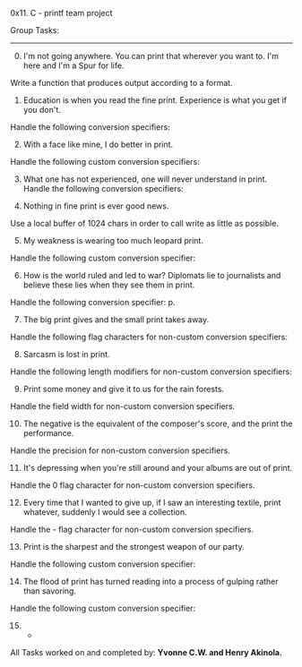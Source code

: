 0x11. C - printf team project


Group Tasks:
***********

0. I'm not going anywhere. You can print that wherever you want to. I'm here and I'm a Spur for life.

Write a function that produces output according to a format.

1. Education is when you read the fine print. Experience is what you get if you don't.

Handle the following conversion specifiers:

2. With a face like mine, I do better in print.

Handle the following custom conversion specifiers:

3. What one has not experienced, one will never understand in print.
Handle the following conversion specifiers:                                   

4. Nothing in fine print is ever good news.

Use a local buffer of 1024 chars in order to call write as little as possible.      
                                                           
5. My weakness is wearing too much leopard print.

Handle the following custom conversion specifier:                                  

6. How is the world ruled and led to war? Diplomats lie to journalists and believe these lies when they see them in print.                                        

Handle the following conversion specifier: p.

7. The big print gives and the small print takes away.

Handle the following flag characters for non-custom conversion specifiers:

8. Sarcasm is lost in print.

Handle the following length modifiers for non-custom conversion specifiers:

9. Print some money and give it to us for the rain forests.

Handle the field width for non-custom conversion specifiers.

10. The negative is the equivalent of the composer's score, and the print the performance.

Handle the precision for non-custom conversion specifiers.

11. It's depressing when you're still around and your albums are out of print.

Handle the 0 flag character for non-custom conversion specifiers.

12. Every time that I wanted to give up, if I saw an interesting textile, print whatever, suddenly I would see a collection.

Handle the - flag character for non-custom conversion specifiers.

13. Print is the sharpest and the strongest weapon of our party.

Handle the following custom conversion specifier:

14. The flood of print has turned reading into a process of gulping rather than savoring.

Handle the following custom conversion specifier:

15. *

All Tasks worked on and completed by:
	**Yvonne C.W. and Henry Akinola.**


